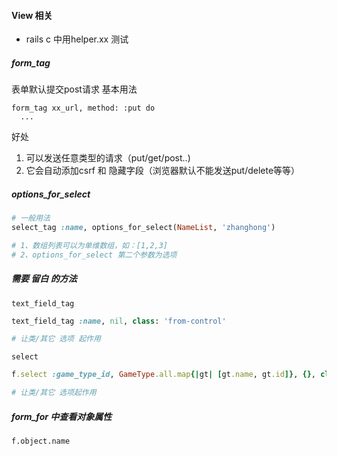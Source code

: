 #### View 相关
- rails c 中用helper.xx 测试

##### form_tag
表单默认提交post请求
基本用法
```
form_tag xx_url, method: :put do
  ...
```
好处
1. 可以发送任意类型的请求（put/get/post..)
2. 它会自动添加csrf 和 隐藏字段（浏览器默认不能发送put/delete等等）


##### options_for_select
```ruby
# 一般用法
select_tag :name, options_for_select(NameList, 'zhanghong')

# 1、数组列表可以为单维数组，如：[1,2,3]
# 2、options_for_select 第二个参数为选项
```

##### 需要 留白 的方法
`text_field_tag`
```ruby
text_field_tag :name, nil, class: 'from-control'

# 让类/其它 选项 起作用
```
`select`
```ruby
f.select :game_type_id, GameType.all.map{|gt| [gt.name, gt.id]}, {}, class: 'from-control'

# 让类/其它 选项起作用
```

##### form_for 中查看对象属性
`f.object.name`





